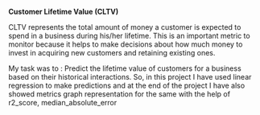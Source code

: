 **Customer Lifetime Value (CLTV)** 

CLTV represents the total amount of money a customer is expected to spend in a business during his/her lifetime. This is an important metric to monitor because it helps to make decisions about how much money to invest in acquiring new customers and retaining existing ones.
 
My task was to : Predict the lifetime value of customers for a business based on their historical interactions.
So, in this project I have used linear regression to make predictions and at the end of the project I have also showed metrics graph representation for the same with the help of  r2_score, median_absolute_error
